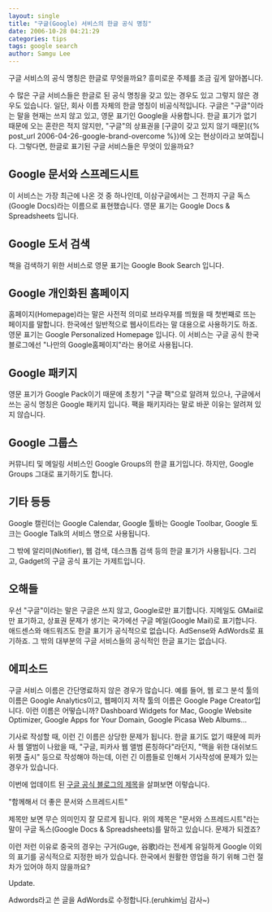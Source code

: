 ```yaml
---
layout: single
title: "구글(Google) 서비스의 한글 공식 명칭"
date: 2006-10-28 04:21:29
categories: tips
tags: google search
author: Samgu Lee
---
```


구글 서비스의 공식 명칭은 한글로 무엇을까요? 흥미로운 주제를 조금 깊게 알아봅니다.

수 많은 구글 서비스들은 한글로 된 공식 명칭을 갖고 있는 경우도 있고 그렇지 않은 경우도 있습니다. 일단, 회사 이름 자체의 한글 명칭이 비공식적입니다. 구글은 "구글"이라는 말을 현재는 쓰지 않고 있고, 영문 표기인 Google을 사용합니다. 한글 표기가 없기 때문에 오는 혼란은 적지 않지만, "구글"의 상표권을 [구글이 갖고 있지 않기 때문]({% post_url 2006-04-26-google-brand-overcome %})에 오는 현상이라고 보여집니다. 그렇다면, 한글로 표기된 구글 서비스들은 무엇이 있을까요?

## Google 문서와 스프레드시트

이 서비스는 가장 최근에 나온 것 중 하나인데, 이삼구글에서는 그 전까지 구글 독스(Google Docs)라는 이름으로 표현했습니다. 영문 표기는 Google Docs & Spreadsheets 입니다.

## Google 도서 검색

책을 검색하기 위한 서비스로 영문 표기는 Google Book Search 입니다.

## Google 개인화된 홈페이지

홈페이지(Homepage)라는 말은 사전적 의미로 브라우져를 띄웠을 때 첫번째로 뜨는 페이지를 말합니다. 한국에선 일반적으로 웹사이트라는 말 대용으로 사용하기도 하죠. 영문 표기는 Google Personalized Homepage 입니다. 이 서비스는 구글 공식 한국 블로그에선 "나만의 Google홈페이지"라는 용어로 사용됩니다.

## Google 패키지

영문 표기가 Google Pack이기 때문에 초창기 "구글 팩"으로 알려져 있으나, 구글에서 쓰는 공식 명칭은 Google 패키지 입니다. 팩을 패키지라는 말로 바꾼 이유는 알려져 있지 않습니다.

## Google 그룹스

커뮤니티 및 메일링 서비스인 Google Groups의 한글 표기입니다. 하지만, Google Groups 그대로 표기하기도 합니다.

## 기타 등등

Google 캘린더는 Google Calendar, Google 툴바는 Google Toolbar, Google 토크는 Google Talk의 서비스 명으로 사용됩니다.

그 밖에 알리미(Notifier), 웹 검색, 데스크톱 검색 등의 한글 표기가 사용됩니다. 그리고, Gadget의 구글 공식 표기는 가제트입니다.

## 오해들

우선 "구글"이라는 말은 구글은 쓰지 않고, Google로만 표기합니다. 지메일도 GMail로만 표기하고, 상표권 문제가 생기는 국가에선 구글 메일(Google Mail)로 표기합니다. 애드센스와 애드워즈도 한글 표기가 공식적으로 없습니다. AdSense와 AdWords로 표기하죠. 그 밖의 대부분의 구글 서비스들의 공식적인 한글 표기는 없습니다.

## 에피소드

구글 서비스 이름은 간단명료하지 않은 경우가 많습니다. 예를 들어, 웹 로그 분석 툴의 이름은 Google Analytics이고, 웹페이지 저작 툴의 이름은 Google Page Creator입니다. 이런 이름은 어떻습니까? Dashboard Widgets for Mac, Google Website Optimizer, Google Apps for Your Domain, Google Picasa Web Albums...

기사로 작성할 때, 이런 긴 이름은 상당한 문제가 됩니다. 한글 표기도 없기 때문에 피카사 웹 앨범이 나왔을 때, "구글, 피카사 웹 앨범 론칭하다"라던지, "맥을 위한 대쉬보드 위젯 출시" 등으로 작성해야 하는데, 이런 긴 이름들로 인해서 기사작성에 문제가 있는 경우가 있습니다.

이번에 업데이트 된 [구글 공식 블로그의 제목](http://googlekoreablog.blogspot.com/2006/10/blog-post_25.html)을 살펴보면 이렇습니다.

"함께해서 더 좋은 문서와 스프레드시트"

제목만 보면 무슨 의미인지 잘 모르게 됩니다. 위의 제목은 "문서와 스프레드시트"라는 말이 구글 독스(Google Docs & Spreadsheets)를 말하고 있습니다. 문제가 되겠죠?

이런 저런 이유로 중국의 경우는 구거(Guge, 谷歌)라는 전세계 유일하게 Google 이외의 표기를 공식적으로 지정한 바가 있습니다. 한국에서 원활한 영업을 하기 위해 그런 절차가 있어야 하지 않을까요?

Update.

Adwords라고 쓴 글을 AdWords로 수정합니다.(eruhkim님 감사~)
